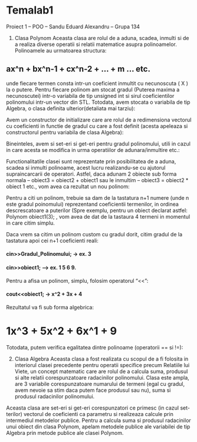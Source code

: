 # Temalab1

Proiect 1 – POO – Sandu Eduard Alexandru – Grupa 134

1.	Clasa Polynom
Aceasta clasa are rolul de a aduna, scadea, inmulti si de a realiza diverse operatii si relatii matematice asupra polinoamelor.
Polinoamele au urmatoarea structura: 

## ax^n + bx^n-1 + cx^n-2 + ... + m ... etc.

unde fiecare termen consta intr-un coeficient inmultit cu necunoscuta ( X ) la o putere.
Pentru fiecare polinom am stocat gradul (Puterea maxima a necunoscutei) intr-o variabila de tip unsigned int si sirul coeficientilor polinomului intr-un vector din STL.
Totodata, avem stocata o variabila de tip Algebra, o clasa definita ulterior(detaliata mai tarziu):
 
Avem un constructor de initializare care are rolul de a redimensiona vectorul cu coeficienti in functie de gradul cu care a fost definit (acesta apeleaza si constructorul pentru variabila de clasa Algebra):
 
 
Bineinteles, avem si set-eri si get-eri pentru gradul polinomului, utili in cazul in care acesta se modifica in urma operatiilor de adunara/inmultire etc.:
 
Functionalitatile clasei sunt reprezentate prin posibilitatea de a aduna, scadea si inmulti polinoame, acest lucru realizandu-se cu ajutorul supraincarcarii de operatori. Astfel, daca adunam 2 obiecte sub forma normala – obiect3 = obiect2 + obiect1 sau le inmultim – obiect3 = obiect2 * obiect 1 etc., vom avea ca rezultat un nou polinom:
 


Pentru a citi un polinom, trebuie sa dam de la tastatura n+1 numere (unde n este gradul poinomului) reprezentand coeficientii termenilor, in ordinea descrescatoare a puterilor (Spre exemplu, pentru un obiect declarat astfel: Polynom obiect1(3); , vom avea de dat de la tastaura 4 termeni in momentul in care citim simplu.

Daca vrem sa citim un polinom custom cu gradul dorit, citim gradul de la tastatura apoi cei n+1 coeficienti reali:

#### cin>>Gradul_Polinomului; -> ex. 3
#### cin>>obiect1; –> ex. 1 5 6 9.

Pentru a afisa un polinom, simplu, folosim operatorul “<<”: 

#### cout<<obiect1; -> x^2 + 3x + 4

Rezultatul va fi sub forma algebrica: 

# 1x^3 + 5x^2 + 6x^1 + 9

Totodata, putem verifica egalitatea dintre polinoame (operatorii == si !=):
 
2.	Clasa Algebra
Aceasta clasa a fost realizata cu scopul de a fi folosita in interiorul clasei precedente pentru operatii specifice precum Relatiile lui Viete, un concept matematic care are rolul de a calcula suma, produsul si alte relatii corespunzatoare radacinilor polinomului.
Clasa este ampla,  are 3 variabile corespunzatoare numarului de termeni (egal cu gradul, avem nevoie sa stim daca putem face produsul sau nu), suma si produsul radacinilor polinomului.
 
Aceasta clasa are set-eri si get-eri corespunzatori ce primesc (in cazul set-terilor) vectorul de coeficienti ca parametru si realizeaza calcule prin intermediul metodelor publice. 
Pentru a calcula suma si produsul radacinilor unui obiect din clasa Polynom, apelam metodele publice ale variabilei de tip Algebra prin metode publice ale clasei Polynom.
 
 
